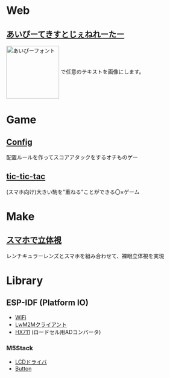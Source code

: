 # Web
## [あいぴーてきすとじぇねれーたー](https://ixsiid.github.io/aipii_text_generator/)
<!--- ![あいぴーフォント](/activity/aipii_font.png) -->
<img alt="あいぴーフォント" src="/activity/aipii_font.png" style="width: 10em; vertical-align: middle" /> で任意のテキストを画像にします。

# Game
## [Config](https://config.halzion.net)
配置ルールを作ってスコアアタックをするオチものゲー

## [tic-tic-tac](https://ixsiid.github.io/tic-tic-tac/app.html)
(スマホ向け)大きい駒を"重ねる"ことができる〇×ゲーム

# Make
## [スマホで立体視](https://makezine.jp/event/makers-mft2019/m0186/)
レンチキュラーレンズとスマホを組み合わせて、裸眼立体視を実現

# Library
## ESP-IDF (Platform IO)
- [WiFi](https://github.com/ixsiid/WiFiManager)
- [LwM2Mクライアント](https://github.com/ixsiid/LwM2MClient)
- [HX711](https://github.com/ixsiid/HX711) (ロードセル用ADコンバータ)
### M5Stack
- [LCDドライバ](https://github.com/ixsiid/ili9340)
- [Button](https://github.com/ixsiid/Button)

